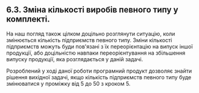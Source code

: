 ## 6.3. Зміна кількості виробів певного типу у комплекті.

На наш погляд також цілком доцільно розглянути ситуацію, коли змінюється кількість підприємств певного типу. Зміни кількості підприємств можуть буди пов'язані з їх переорієнтацію на випуск іншої продукції, або доцільністю навпаки переорієнтування на збільшення випуску продукції, яка розглядається у даній задачі.

Розроблений у ході даної роботи програмний продукт дозволяє знайти рішення вихідної задачі, якщо кількість підприємств певного типу буде змінюватися у проміжку від 5 до 50 з кроком 5. 

